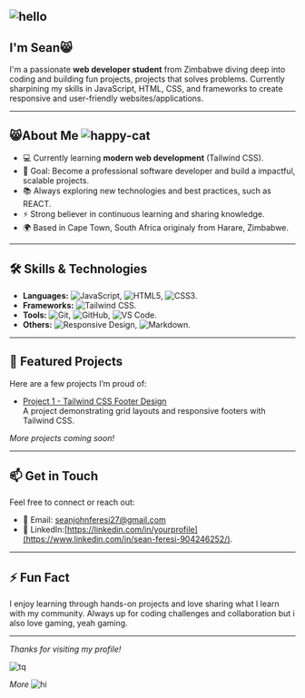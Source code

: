 ## ![hello](https://github.com/user-attachments/assets/ecc1c7eb-09f6-4780-bee6-819c5b613626)  
## I'm Sean😸 

I'm a passionate **web developer student** from Zimbabwe diving deep into coding and building fun projects, projects that solves problems. Currently sharpining my skills in JavaScript, HTML, CSS, and frameworks to create responsive and user-friendly websites/applications.  

---  

## 😸About Me  ![happy-cat](https://github.com/user-attachments/assets/79061870-9149-4396-9a4a-9554737a5cb1)


- 💻 Currently learning **modern web development** (Tailwind CSS).
- 🎯 Goal: Become a professional software developer and build a impactful, scalable projects.
- 📚 Always exploring new technologies and best practices, such as REACT.
- ⚡ Strong believer in continuous learning and sharing knowledge.
- 🌍 Based in Cape Town, South Africa originaly from Harare, Zimbabwe.

---

## 🛠️ Skills & Technologies 

- **Languages:** ![JavaScript](https://img.shields.io/badge/-JavaScript-F7DF1E?logo=javascript&logoColor=000&style=flat-square), ![HTML5](https://img.shields.io/badge/-HTML5-E34F26?logo=html5&logoColor=fff&style=flat-square),  ![CSS3](https://img.shields.io/badge/-CSS3-1572B6?logo=css3&logoColor=fff&style=flat-square).
- **Frameworks:** ![Tailwind CSS](https://img.shields.io/badge/-Tailwind_CSS-06B6D4?logo=tailwind-css&logoColor=fff&style=flat-square).
- **Tools:** ![Git](https://img.shields.io/badge/-Git-F05032?logo=git&logoColor=fff&style=flat-square), ![GitHub](https://img.shields.io/badge/-GitHub-181717?logo=github&logoColor=fff&style=flat-square), ![VS Code](https://img.shields.io/badge/-VS_Code-0078D7?logo=visual-studio-code&logoColor=fff&style=flat-square).
- **Others:**  ![Responsive Design](https://img.shields.io/badge/-Responsive_Design-4CAF50?style=flat-square), ![Markdown](https://img.shields.io/badge/-Markdown-000000?logo=markdown&logoColor=fff&style=flat-square).

---

## 📂 Featured Projects  

Here are a few projects I’m proud of:  

- [Project 1 - Tailwind CSS Footer Design](https://github.com/Seanjohnferesi/Module_08_SEAFER25532_FTO2506_GroupB_Seanjohnferesi_SDF04)  
  A project demonstrating grid layouts and responsive footers with Tailwind CSS.

*More projects coming soon!*

---

## 📫 Get in Touch  

Feel free to connect or reach out: 

- 📧 Email: seanjohnferesi27@gmail.com  
- 💼 LinkedIn:[https://linkedin.com/in/yourprofile](https://www.linkedin.com/in/sean-feresi-904246252/).

---

## ⚡ Fun Fact

I enjoy learning through hands-on projects and love sharing what I learn with my community. Always up for coding challenges and collaboration but i also love gaming, yeah gaming.

---
*Thanks for visiting my profile!*

![tq](https://github.com/user-attachments/assets/c9ac54c8-c72b-45bb-9bca-23abd063cd70)  

*More*
![hi](https://github.com/user-attachments/assets/286a914b-aad0-4e25-8553-87239043dd85)

